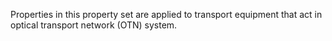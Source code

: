 Properties in this property set are applied to transport equipment that act in optical transport network (OTN) system.
